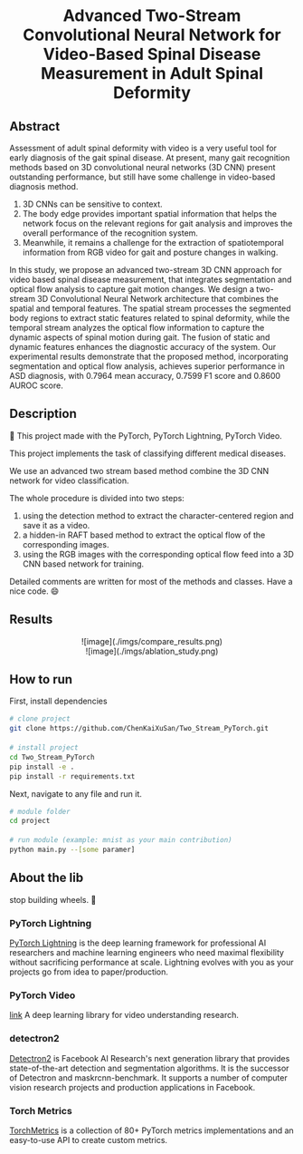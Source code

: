 <div align="center">

Advanced Two-Stream Convolutional Neural Network for Video-Based Spinal Disease Measurement in Adult Spinal Deformity
===

</div>

## Abstract

Assessment of adult spinal deformity with video is a very useful tool for early diagnosis of the gait spinal disease.
At present, many gait recognition methods based on 3D convolutional neural networks (3D CNN) present outstanding performance, but still have some challenge in video-based diagnosis method.

1. 3D CNNs can be sensitive to context.
2. The body edge provides important spatial information that helps the network focus on the relevant regions for gait analysis and improves the overall performance of the recognition system. 
3. Meanwhile, it remains a challenge for the extraction of spatiotemporal information from RGB video for gait and posture changes in walking.
   
In this study, we propose an advanced two-stream 3D CNN approach for video based spinal disease measurement, that integrates segmentation and optical flow analysis to capture gait motion changes.
We design a two-stream 3D Convolutional Neural Network architecture that combines the spatial and temporal features. 
The spatial stream processes the segmented body regions to extract static features related to spinal deformity, while the temporal stream analyzes the optical flow information to capture the dynamic aspects of spinal motion during gait. 
The fusion of static and dynamic features enhances the diagnostic accuracy of the system.
Our experimental results demonstrate that the proposed method, incorporating segmentation and optical flow analysis, achieves superior performance in ASD diagnosis, with 0.7964 mean accuracy, 0.7599 F1 score and 0.8600 AUROC score.

## Description

📓 This project made with the PyTorch, PyTorch Lightning, PyTorch Video.

This project implements the task of classifying different medical diseases.

We use an advanced two stream based method combine the 3D CNN network for video classification.

The whole procedure is divided into two steps:  

1. using the detection method to extract the character-centered region and save it as a video.
2. a hidden-in RAFT based method to extract the optical flow of the corresponding images.
3. using the RGB images with the corresponding optical flow feed into a 3D CNN based network for training.

Detailed comments are written for most of the methods and classes.
Have a nice code. 😄

## Results

<div align="center"> ![image](./imgs/compare_results.png) </div>

<div align="center"> ![image](./imgs/ablation_study.png) </div>

## How to run  

First, install dependencies

```bash
# clone project   
git clone https://github.com/ChenKaiXuSan/Two_Stream_PyTorch.git

# install project   
cd Two_Stream_PyTorch
pip install -e .   
pip install -r requirements.txt

```

Next, navigate to any file and run it.  

```bash
# module folder
cd project

# run module (example: mnist as your main contribution)   
python main.py --[some paramer]
```

## About the lib  

stop building wheels. 🛑

### PyTorch Lightning  

[PyTorch Lightning](https://pytorch-lightning.readthedocs.io/en/latest/) is the deep learning framework for professional AI researchers and machine learning engineers who need maximal flexibility without sacrificing performance at scale. Lightning evolves with you as your projects go from idea to paper/production.

### PyTorch Video  

[link](https://pytorchvideo.org/)
A deep learning library for video understanding research.

### detectron2

[Detectron2](https://detectron2.readthedocs.io/en/latest/index.html) is Facebook AI Research's next generation library that provides state-of-the-art detection and segmentation algorithms. It is the successor of Detectron and maskrcnn-benchmark. It supports a number of computer vision research projects and production applications in Facebook.

### Torch Metrics

[TorchMetrics](https://torchmetrics.readthedocs.io/en/latest/) is a collection of 80+ PyTorch metrics implementations and an easy-to-use API to create custom metrics.

